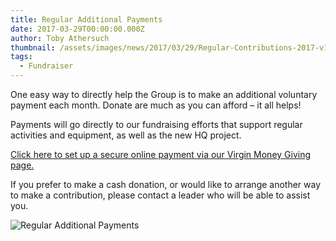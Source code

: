 ```yaml
---
title: Regular Additional Payments
date: 2017-03-29T00:00:00.000Z
author: Toby Athersuch
thumbnail: /assets/images/news/2017/03/29/Regular-Contributions-2017-v1.jpg
tags:
  - Fundraiser
---
```


One easy way to directly help the Group is to make an additional voluntary payment each month. Donate are much as you can afford – it all helps!

Payments will go directly to our fundraising efforts that support regular activities and equipment, as well as the new HQ project.

[Click here to set up a secure online payment via our Virgin Money Giving page.](https://uk.virginmoneygiving.com/donation-web/charity?charityId=1006801)

If you prefer to make a cash donation, or would like to arrange another way to make a contribution, please contact a leader who will be able to assist you.

![Regular Additional Payments](/assets/images/news/2017/03/29/Regular-Contributions-2017-v1.jpg)